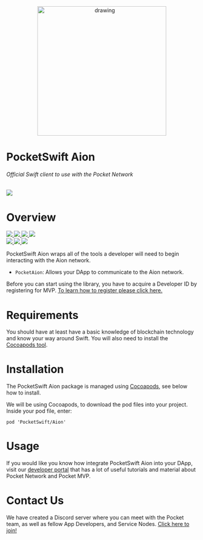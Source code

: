 <div align="center">
  <a href="https://www.pokt.network">
    <img src="https://pokt.network/wp-content/uploads/2018/12/Logo-488x228-px.png" alt="drawing" width="340"/>
  </a>
</div>
<h1 align="left">PocketSwift Aion</h1>
<h6 align="left">Official Swift client to use with the Pocket Network</h6>
<div align="lef">
  <a  href="https://swift.org/">
    <img src="https://img.shields.io/badge/swift-reference-yellow.svg"/>
  </a>
</div>

<h1 align="left">Overview</h1>
  <div align="left">
    <a  href="https://github.com/pokt-network/pocket-swift/releases">
      <img src="https://img.shields.io/github/release-pre/pokt-network/pocket-swift.svg"/>
    </a>
    <a href="https://circleci.com/gh/pokt-network/pocket-swift/tree/master">
      <img src="https://circleci.com/gh/pokt-network/pocket-swift/tree/master.svg?style=svg"/>
    </a>
    <a  href="https://github.com/pokt-network/pocket-swift/pulse">
      <img src="https://img.shields.io/github/contributors/pokt-network/pocket-swift.svg"/>
    </a>
    <a href="https://opensource.org/licenses/MIT">
      <img src="https://img.shields.io/badge/License-MIT-blue.svg"/>
    </a>
    <br >
    <a href="https://github.com/pokt-network/pocket-swift/pulse">
      <img src="https://img.shields.io/github/last-commit/pokt-network/pocket-swift.svg"/>
    </a>
    <a href="https://github.com/pokt-network/pocket-swift/pulls">
      <img src="https://img.shields.io/github/issues-pr/pokt-network/pocket-swift.svg"/>
    </a>
    <a href="https://github.com/pokt-network/pocket-swift/issues">
      <img src="https://img.shields.io/github/issues-closed/pokt-network/pocket-swift.svg"/>
    </a>
</div>

PocketSwift Aion wraps all of the tools a developer will need to begin interacting with the Aion network.

- `PocketAion`: Allows your DApp to communicate to the Aion network.

Before you can start using the library, you have to acquire a Developer ID by registering for MVP. [To learn how to register please click here.](https://pocket-network.readme.io/docs/how-to-participate#section-for-developers)

<h1 align="left">Requirements</h1>

You should have at least have a basic knowledge of blockchain technology and know your way around Swift. You will also need to install the [Cocoapods tool](https://guides.cocoapods.org/using/getting-started.html).

<h1 align="left">Installation</h1>

The PocketSwift Aion package is managed using [Cocoapods](https://cocoapods.org/), see below how to install.

We will be using Cocoapods, to download the pod files into your project. Inside your pod file, enter: 

`pod 'PocketSwift/Aion'`


<h1 align="left">Usage</h1>

If you would like you know how integrate PocketSwift Aion into your DApp, visit our [developer portal](https://pocket-network.readme.io/) that has a lot of useful tutorials and material about Pocket Network and Pocket MVP. 

<h1 align="left">Contact Us</h1>

We have created a Discord server where you can meet with the Pocket team, as well as fellow App Developers, and Service Nodes. [Click here to join!](https://discord.gg/sarhfXP)
